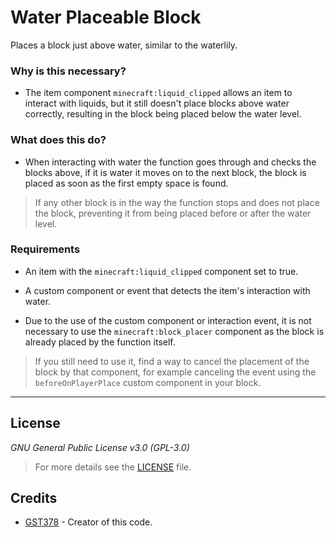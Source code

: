 # Water Placeable Block

Places a block just above water, similar to the waterlily.

### Why is this necessary?
- The item component `minecraft:liquid_clipped` allows an item to interact with liquids, but it still doesn't place blocks above water correctly, resulting in the block being placed below the water level.

### What does this do?
- When interacting with water the function goes through and checks the blocks above, if it is water it moves on to the next block, the block is placed as soon as the first empty space is found.
> If any other block is in the way the function stops and does not place the block, preventing it from being placed before or after the water level.

### Requirements

- An item with the `minecraft:liquid_clipped` component set to true.

- A custom component or event that detects the item's interaction with water.

- Due to the use of the custom component or interaction event, it is not necessary to use the `minecraft:block_placer` component as the block is already placed by the function itself.
> If you still need to use it, find a way to cancel the placement of the block by that component, for example canceling the event using the `beforeOnPlayerPlace` custom component in your block.
***

## License
_GNU General Public License v3.0 (GPL-3.0)_
> For more details see the [LICENSE](https://github.com/GST378/GSTs-Repository/blob/main/LICENSE) file.

## Credits
- [GST378](https://www.curseforge.com/members/gst378) - Creator of this code.
